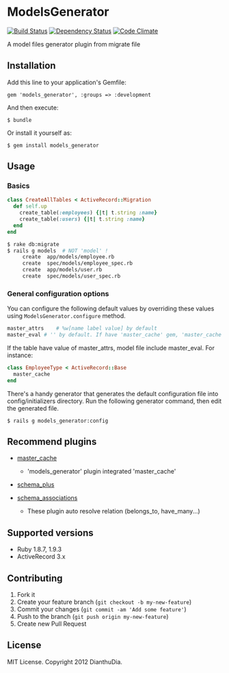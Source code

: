 # ModelsGenerator

[![Build Status](https://secure.travis-ci.org/DianthuDia/models_generator.png)](http://travis-ci.org/DianthuDia/models_generator)
[![Dependency Status](https://gemnasium.com/DianthuDia/models_generator.png)](https://DianthuDia/models_generator)
[![Code Climate](https://codeclimate.com/badge.png)](https://codeclimate.com/github/DianthuDia/models_generator)

A model files generator plugin from migrate file

## Installation

Add this line to your application's Gemfile:

    gem 'models_generator', :groups => :development

And then execute:

    $ bundle

Or install it yourself as:

    $ gem install models_generator

## Usage

### Basics

```ruby
class CreateAllTables < ActiveRecord::Migration
  def self.up
    create_table(:employees) {|t| t.string :name}
    create_table(:users) {|t| t.string :name}
  end
end
```

```bash
$ rake db:migrate
$ rails g models  # NOT 'model' ! 
     create  app/models/employee.rb
     create  spec/models/employee_spec.rb
     create  app/models/user.rb 
     create  spec/models/user_spec.rb
```

### General configuration options

You can configure the following default values by overriding these values using `ModelsGenerator.configure` method.

```ruby
master_attrs	# %w[name label value] by default
master_eval	# '' by default. If have 'master_cache' gem, 'master_cache'
```

If the table have value of master_attrs, model file include master_eval. For instance:

```ruby
class EmployeeType < ActiveRecord::Base
  master_cache
end
```

There's a handy generator that generates the default configuration file into config/initializers directory.
Run the following generator command, then edit the generated file.

`$ rails g models_generator:config`

## Recommend plugins
* [master_cache](https://rubygems.org/gems/master_cache)
	* 'models_generator' plugin integrated 'master_cache'

* [schema_plus](https://rubygems.org/gems/schema_plus)
* [schema_associations](https://rubygems.org/gems/schema_associations)
	* These plugin auto resolve relation (belongs_to, have_many...)

## Supported versions

* Ruby 1.8.7, 1.9.3
* ActiveRecord 3.x

## Contributing

1. Fork it
2. Create your feature branch (`git checkout -b my-new-feature`)
3. Commit your changes (`git commit -am 'Add some feature'`)
4. Push to the branch (`git push origin my-new-feature`)
5. Create new Pull Request

## License

MIT License. Copyright 2012 DianthuDia.